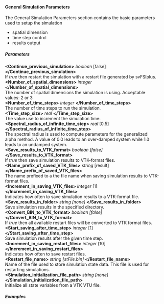 <!-- =================================================== -->
<!-- ========== General Simulation Parameters ========== -->
<!-- =================================================== -->

<h4 id="general_parameters"> General Simulation Parameters </h4>
The General Simulation Parameters section contains the basic parameters used to setup the simulation
<ul style="list-style-type:disc;">
  <li> spatial dimension </li> 
  <li> time step control </li>
  <li> results output </li>
</ul>

<!-- -------------------------------- -->
<!-- ---------- Parameters ---------- -->
<!-- -------------------------------- -->

<h5>Parameters</h5>
<div class="bc_param_div">
<strong>&lt;Continue_previous_simulation&gt;</strong> <i>boolean</i> [false]  <nobr>
<strong>&lt;/Continue_previous_simulation&gt;</strong>
</nobr><br>
If <i>true</i> then restart the simulation with a restart file generated by svFSIplus.
<br>
<strong>&lt;Number_of_spatial_dimensions&gt;</strong> <i>integer</i> <nobr>
<strong>&lt;/Number_of_spatial_dimensions&gt;</strong>
</nobr><br>
The number of spatial dimensions the simulation is using. Acceptable values: 2 or 3
<br>
<strong>&lt;Number_of_time_steps&gt;</strong> <i>integer</i> <nobr>
<strong>&lt;/Number_of_time_steps&gt;</strong>
</nobr><br>
The number of time steps to run the simulation.
<br>
<strong>&lt;Time_step_size&gt;</strong> <i>real</i> <nobr>
<strong>&lt;/Time_step_size&gt;</strong>
</nobr><br>
The value use to increment the simulation time.
<br>
<strong>&lt;Spectral_radius_of_infinite_time_step&gt;</strong> <i>real</i>  [0.5] <nobr>
<strong>&lt;/Spectral_radius_of_infinite_time_step&gt;</strong>
</nobr><br>
The spectral radius is used to compute parameters for the generalized alpha method. A value of 0.0 leads to an over-damped system while 1.0 leads to an undamped system.
<br>
<section id="gen_Save_results_to_VTK_format">
<strong>&lt;Save_results_to_VTK_format&gt;</strong> <i>boolean [false]</i> <nobr>
<strong>&lt;/Save_results_to_VTK_format&gt;</strong>
</nobr><br>
If <i>true</i> then save simulation results to VTK-format files. 
<br>
<section id="gen_Name_prefix_of_saved_VTK_files">
<strong>&lt;Name_prefix_of_saved_VTK_files&gt;</strong> <i>string</i> [result] <nobr>
<strong>&lt;/Name_prefix_of_saved_VTK_files&gt;</strong>
</nobr><br>
The name prefixed to a the file name when saving simulation results to VTK-format files.
<br>
<section id="gen_Increment_in_saving_VTK_files">
<strong>&lt;Increment_in_saving_VTK_files&gt;</strong> <i>integer</i> [1] <nobr>
<strong>&lt;/Increment_in_saving_VTK_files&gt;</strong>
</nobr><br>
Indicates how often to save simulation results to a VTK-format file.
<br>
<section id="gen_Save_results_in_folder">
<strong>&lt;Save_results_in_folder&gt;</strong> <i>string [none]</i> <nobr>
<strong>&lt;/Save_results_in_folder&gt;</strong>
</nobr><br>
Save simulation results in the specified directory. 
<br>
<section id="gen_Start_saving_after_time_step">
<section id="gen_Convert_BIN_to_VTK_format">
<strong>&lt;Convert_BIN_to_VTK_format&gt;</strong> <i>boolean [false]</i> <nobr>
<strong>&lt;/Convert_BIN_to_VTK_format&gt;</strong>
</nobr><br>
If <i>true</i> then all available restart files will be converted to VTK format files.
<br>
<strong>&lt;Start_saving_after_time_step&gt;</strong> <i>integer</i> [1] <nobr>
<strong>&lt;/Start_saving_after_time_step&gt;</strong>
</nobr><br>
Save simulation results after the given time step.
<br>
<section id="gen_Increment_in_saving_restart_files">
<strong>&lt;Increment_in_saving_restart_files&gt;</strong> <i>integer</i> [10] <nobr>
<strong>&lt;/Increment_in_saving_restart_files&gt;</strong>
</nobr><br>
Indicates how often to save restart files.
<br>
<section id="gen_Restart_file_name">
<strong>&lt;Restart_file_name&gt;</strong> <i>string [stFile.bin]</i> <nobr>
<strong>&lt;/Restart_file_name&gt;</strong>
</nobr><br>
Name of the file used to store simulation state data. This file is used for restarting simulations.
<br>
<section id="general_params_Simulation_initialization_file_path">
<strong>&lt;Simulation_initialization_file_path&gt;</strong> <i>string [none] </i> <nobr>
<strong>&lt;/Simulation_initialization_file_path&gt;</strong>
</nobr><br>
Initialize all state variables from a VTK VTU file.
<br>
</div>

<h5>Examples</h5>
